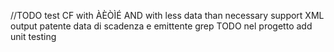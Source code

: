 //TODO test CF with ÀÈÒÌÉ AND with less data than necessary
support XML output
patente data di scadenza e emittente
grep TODO nel progetto
add unit testing
